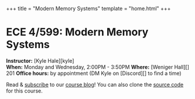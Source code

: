 +++
title = "Modern Memory Systems"
template = "home.html"
+++
# ECE 4/599: Modern Memory Systems 

**Instructor:** [Kyle Hale][kyle]  
**When:** Monday and Wednesday, 2:00PM - 3:50PM
**Where:** [Weniger Hall][] 201
**Office hours:** by appointment (DM Kyle on [Discord][] to find a time)

Read & [subscribe][rss] to our [course blog][blog]!
You can also clone the [source code][gh] for this course.

[adrian]: https://halek.co
[blog]: @/blog/_index.md
[rss]: rss.xml
[gh]: https://github.com/sampsyo/cs6120
